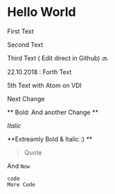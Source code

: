 # Hello World

First Text

Second Text

Third Text ( Edit direct in Github) :soon:

22.10.2018 : Forth Text

5th Text with Atom on VDI

Next Change

** Bold: And another Change **

*Italic*

**Extreamly Bold & Italic :) **

> Quote

And `Now`
```
code
More Code
```
